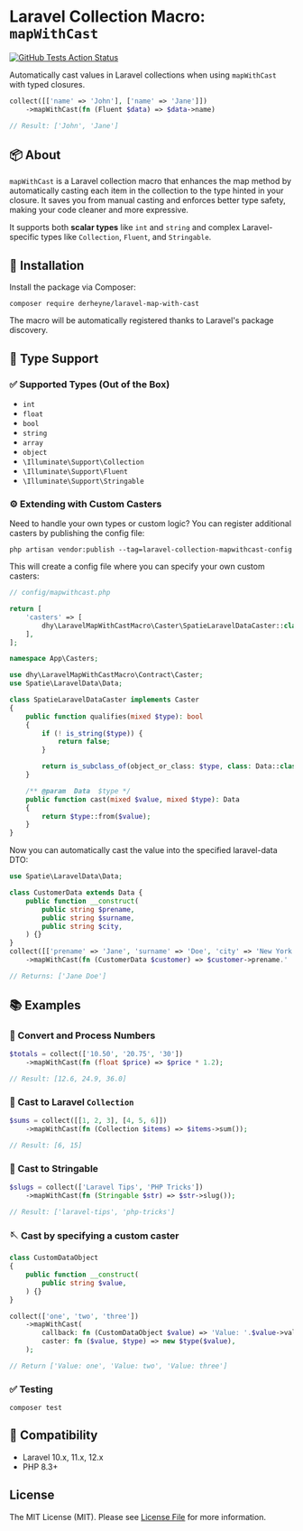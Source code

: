 # Laravel Collection Macro: `mapWithCast`

[![GitHub Tests Action Status](https://img.shields.io/github/actions/workflow/status/derheyne/laravel-collection-mapwithcast/run-tests.yml?branch=main&label=tests&style=flat-square)](https://github.com/derheyne/laravel-collection-mapwithcast/actions?query=workflow%3Arun-tests+branch%3Amain)

Automatically cast values in Laravel collections when using `mapWithCast` with typed closures.

```php
collect([['name' => 'John'], ['name' => 'Jane']])
    ->mapWithCast(fn (Fluent $data) => $data->name)

// Result: ['John', 'Jane']
```

## 📦 About

`mapWithCast` is a Laravel collection macro that enhances the map method by automatically casting each item in the
collection to the type hinted in your closure. It saves you from manual casting and enforces better type safety, making
your code cleaner and more expressive.

It supports both **scalar types** like `int` and `string` and complex Laravel-specific types like `Collection`, `Fluent`, and
`Stringable`.

## 🚀 Installation
Install the package via Composer:

```shell
composer require derheyne/laravel-map-with-cast
```

The macro will be automatically registered thanks to Laravel's package discovery.

## 🧠 Type Support

### ✅ Supported Types (Out of the Box)

* `int`
* `float`
* `bool`
* `string`
* `array`
* `object`
* `\Illuminate\Support\Collection`
* `\Illuminate\Support\Fluent`
* `\Illuminate\Support\Stringable`

### ⚙️ Extending with Custom Casters
Need to handle your own types or custom logic? You can register additional casters by publishing the config file:

```shell
php artisan vendor:publish --tag=laravel-collection-mapwithcast-config
```

This will create a config file where you can specify your own custom casters:

```php
// config/mapwithcast.php

return [
    'casters' => [
        dhy\LaravelMapWithCastMacro\Caster\SpatieLaravelDataCaster::class
    ],
];
```

```php
namespace App\Casters;

use dhy\LaravelMapWithCastMacro\Contract\Caster;
use Spatie\LaravelData\Data;

class SpatieLaravelDataCaster implements Caster
{
    public function qualifies(mixed $type): bool
    {
        if (! is_string($type)) {
            return false;
        }

        return is_subclass_of(object_or_class: $type, class: Data::class, allow_string: true);
    }

    /** @param  Data  $type */
    public function cast(mixed $value, mixed $type): Data
    {
        return $type::from($value);
    }
}
```

Now you can automatically cast the value into the specified laravel-data DTO:

```php
use Spatie\LaravelData\Data;

class CustomerData extends Data {
    public function __construct(
        public string $prename,
        public string $surname,
        public string $city,
    ) {}   
}
collect([['prename' => 'Jane', 'surname' => 'Doe', 'city' => 'New York']])
    ->mapWithCast(fn (CustomerData $customer) => $customer->prename.' '.$customer->surname)

// Returns: ['Jane Doe']
```

## 📚 Examples
### 🧮 Convert and Process Numbers

```php
$totals = collect(['10.50', '20.75', '30'])
    ->mapWithCast(fn (float $price) => $price * 1.2);

// Result: [12.6, 24.9, 36.0]
```

### 🧠 Cast to Laravel `Collection`

```php
$sums = collect([[1, 2, 3], [4, 5, 6]])
    ->mapWithCast(fn (Collection $items) => $items->sum());

// Result: [6, 15]
```

### 🔄 Cast to Stringable

```php
$slugs = collect(['Laravel Tips', 'PHP Tricks'])
    ->mapWithCast(fn (Stringable $str) => $str->slug());

// Result: ['laravel-tips', 'php-tricks']
```

### 🪡 Cast by specifying a custom caster

```php
class CustomDataObject
{
    public function __construct(
        public string $value,
    ) {}
}

collect(['one', 'two', 'three'])
    ->mapWithCast(
        callback: fn (CustomDataObject $value) => 'Value: '.$value->value,
        caster: fn ($value, $type) => new $type($value),
    );

// Return ['Value: one', 'Value: two', 'Value: three']
```

### ✅ Testing

```shell
composer test
```

## 🧪 Compatibility
* Laravel 10.x, 11.x, 12.x
* PHP 8.3+

## License

The MIT License (MIT). Please see [License File](LICENSE.md) for more information.
